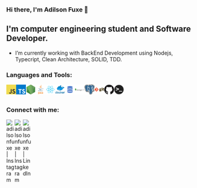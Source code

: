 ### Hi there, I'm Adilson Fuxe 👋

## I'm computer engineering student and Software Developer.

-  I’m currently working with BackEnd Development  using Nodejs, Typecript, Clean Architecture, SOLID, TDD.

### Languages and Tools:

[<img align="left" alt="JavaScript" width="26px" src="https://raw.githubusercontent.com/github/explore/80688e429a7d4ef2fca1e82350fe8e3517d3494d/topics/javascript/javascript.png" />][javascript]
[<img align="left" alt="typescript" width="26px" src="https://raw.githubusercontent.com/github/explore/80688e429a7d4ef2fca1e82350fe8e3517d3494d/topics/typescript/typescript.png" />][typescript]
[<img align="left" alt="Node.js" width="26px" src="https://raw.githubusercontent.com/github/explore/80688e429a7d4ef2fca1e82350fe8e3517d3494d/topics/nodejs/nodejs.png" />][nodejs]
[<img align="left" alt="Java" width="26px" src="https://raw.githubusercontent.com/github/explore/80688e429a7d4ef2fca1e82350fe8e3517d3494d/topics/java/java.png" />][java]
[<img align="left" alt="React" width="26px" src="https://raw.githubusercontent.com/github/explore/80688e429a7d4ef2fca1e82350fe8e3517d3494d/topics/react/react.png" />][react]
[<img align="left" alt="docker" width="26px" src="https://raw.githubusercontent.com/github/explore/80688e429a7d4ef2fca1e82350fe8e3517d3494d/topics/docker/docker.png" />][docker]
[<img align="left" alt="SQL" width="26px" src="https://raw.githubusercontent.com/github/explore/80688e429a7d4ef2fca1e82350fe8e3517d3494d/topics/sql/sql.png" />][sql]
[<img align="left" alt="MongoDB" width="26px" src="https://raw.githubusercontent.com/github/explore/80688e429a7d4ef2fca1e82350fe8e3517d3494d/topics/mongodb/mongodb.png" />][mongodb]
[<img align="left" alt="postgresql" width="26px" src="https://raw.githubusercontent.com/github/explore/80688e429a7d4ef2fca1e82350fe8e3517d3494d/topics/postgresql/postgresql.png" />][pgsql]
[<img align="left" alt="Git" width="26px" src="https://raw.githubusercontent.com/github/explore/80688e429a7d4ef2fca1e82350fe8e3517d3494d/topics/git/git.png" />][git]
[<img align="left" alt="GitHub" width="26px" src="https://raw.githubusercontent.com/github/explore/78df643247d429f6cc873026c0622819ad797942/topics/github/github.png" />][github]
[<img align="left" alt="Terminal" width="26px" src="https://raw.githubusercontent.com/github/explore/80688e429a7d4ef2fca1e82350fe8e3517d3494d/topics/terminal/terminal.png" />][terminal]

<br />
<br />

### Connect with me:
[<img align="left" alt="adilsonfuxe | Instagram" width="22px" src="https://cdn.jsdelivr.net/npm/simple-icons@v3/icons/facebook.svg" />][facebook] 
[<img align="left" alt="adilsonfuxe | Instagram" width="22px" src="https://cdn.jsdelivr.net/npm/simple-icons@v3/icons/instagram.svg" />][instagram] 
[<img align="left" alt="adilsonfuxe | LinkedIn" width="22px" src="https://cdn.jsdelivr.net/npm/simple-icons@v3/icons/linkedin.svg" />][linkedin]

<br />
<br />

[facebook]: https://www.facebook.com/adilsonfuxe.fuxe/
[instagram]: https://www.instagram.com/adilsonfuxe/
[linkedin]: https://www.linkedin.com/in/adilsonfuxe/
[vscode]: https://code.visualstudio.com/
[javascript]: https://www.pluralsight.com/paths/javascript-core-language/
[typescript]: https://www.typescriptlang.org/
[nodejs]: https://nodejs.org/en/
[react]: https://reactjs.org/
[docker]: https://www.docker.com/
[sql]: https://pt.wikipedia.org/wiki/SQL
[mongodb]: https://www.mongodb.com/
[pgsql]: https://www.postgresql.org/
[terminal]: https://pt.wikipedia.org/wiki/Terminal_(inform%C3%A1tica)
[github]: https://github.com/AdilsonFuxe/
[git]: https://git-scm.com/
[java]: https://www.java.com/en/
